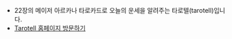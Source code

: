 * 22장의 메이저 아르카나 타로카드로 오늘의 운세을 알려주는 타로텔(tarotell)입니다.
* [Tarotell 홈페이지 방문하기](https://tarotell.pages.dev)
